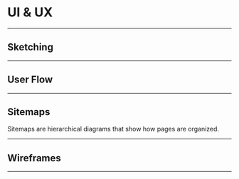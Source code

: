 # UI & UX

<hr/>

## Sketching

<hr/>

## User Flow

<hr/>

## Sitemaps

Sitemaps are hierarchical diagrams that show how pages are organized.

<hr/>

## Wireframes

<hr/>
